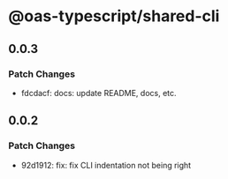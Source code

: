# @oas-typescript/shared-cli

## 0.0.3

### Patch Changes

- fdcdacf: docs: update README, docs, etc.

## 0.0.2

### Patch Changes

- 92d1912: fix: fix CLI indentation not being right
